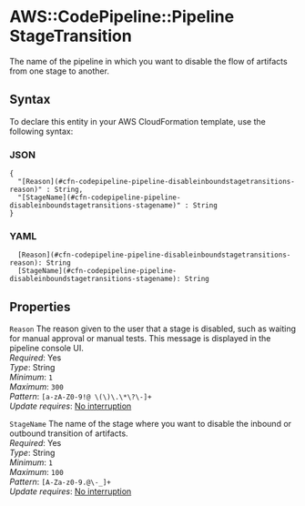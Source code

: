 # AWS::CodePipeline::Pipeline StageTransition<a name="aws-properties-codepipeline-pipeline-disableinboundstagetransitions"></a>

The name of the pipeline in which you want to disable the flow of artifacts from one stage to another\.

## Syntax<a name="aws-properties-codepipeline-pipeline-disableinboundstagetransitions-syntax"></a>

To declare this entity in your AWS CloudFormation template, use the following syntax:

### JSON<a name="aws-properties-codepipeline-pipeline-disableinboundstagetransitions-syntax.json"></a>

```
{
  "[Reason](#cfn-codepipeline-pipeline-disableinboundstagetransitions-reason)" : String,
  "[StageName](#cfn-codepipeline-pipeline-disableinboundstagetransitions-stagename)" : String
}
```

### YAML<a name="aws-properties-codepipeline-pipeline-disableinboundstagetransitions-syntax.yaml"></a>

```
  [Reason](#cfn-codepipeline-pipeline-disableinboundstagetransitions-reason): String
  [StageName](#cfn-codepipeline-pipeline-disableinboundstagetransitions-stagename): String
```

## Properties<a name="aws-properties-codepipeline-pipeline-disableinboundstagetransitions-properties"></a>

`Reason` <a name="cfn-codepipeline-pipeline-disableinboundstagetransitions-reason"></a>
The reason given to the user that a stage is disabled, such as waiting for manual approval or manual tests\. This message is displayed in the pipeline console UI\.  
_Required_: Yes  
_Type_: String  
_Minimum_: `1`  
_Maximum_: `300`  
_Pattern_: `[a-zA-Z0-9!@ \(\)\.\*\?\-]+`  
_Update requires_: [No interruption](https://docs.aws.amazon.com/AWSCloudFormation/latest/UserGuide/using-cfn-updating-stacks-update-behaviors.html#update-no-interrupt)

`StageName` <a name="cfn-codepipeline-pipeline-disableinboundstagetransitions-stagename"></a>
The name of the stage where you want to disable the inbound or outbound transition of artifacts\.  
_Required_: Yes  
_Type_: String  
_Minimum_: `1`  
_Maximum_: `100`  
_Pattern_: `[A-Za-z0-9.@\-_]+`  
_Update requires_: [No interruption](https://docs.aws.amazon.com/AWSCloudFormation/latest/UserGuide/using-cfn-updating-stacks-update-behaviors.html#update-no-interrupt)
